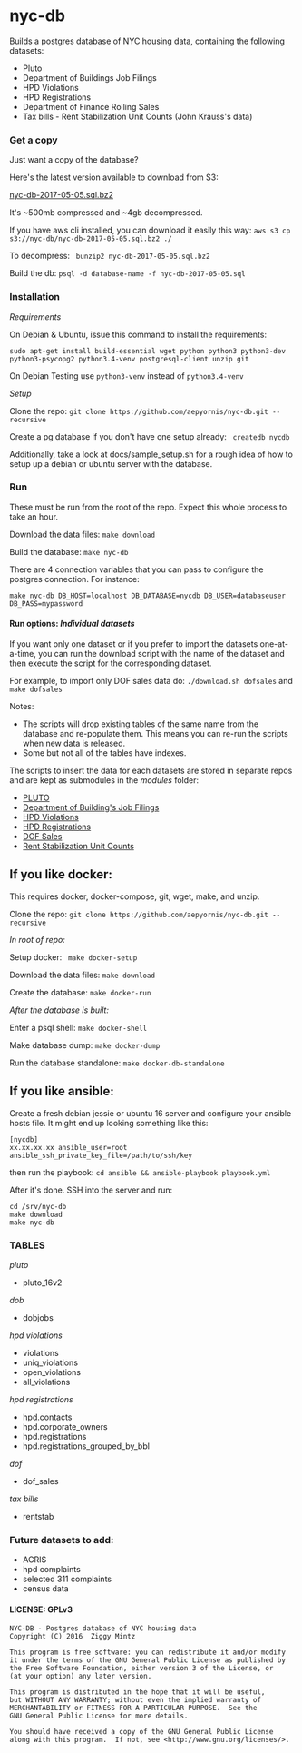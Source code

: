 # nyc-db

Builds a postgres database of NYC housing data, containing the following datasets:

- Pluto
- Department of Buildings Job Filings
- HPD Violations
- HPD Registrations
- Department of Finance Rolling Sales
- Tax bills - Rent Stabilization Unit Counts (John Krauss's data)

### Get a copy

Just want a copy of the database?

Here's the latest version available to download from S3:

[nyc-db-2017-05-05.sql.bz2](https://s3.amazonaws.com/nyc-db/nyc-db-2017-05-05.sql.bz2)

It's ~500mb compressed and ~4gb decompressed.

If you have aws cli installed, you can download it easily this way: ``` aws s3 cp s3://nyc-db/nyc-db-2017-05-05.sql.bz2 ./ ```

To decompress: ```  bunzip2 nyc-db-2017-05-05.sql.bz2 ```

Build the db: ``` psql -d database-name -f nyc-db-2017-05-05.sql ```


### Installation

*Requirements*

On Debian & Ubuntu, issue this command to install the requirements: 

``` sudo apt-get install build-essential wget python python3 python3-dev python3-psycopg2 python3.4-venv postgresql-client unzip git ```

On Debian Testing  use  ``` python3-venv ``` instead of ``` python3.4-venv ```

*Setup*

Clone the repo: ``` git clone https://github.com/aepyornis/nyc-db.git --recursive ```

Create a pg database if you don't have one setup already: ``` createdb nycdb```

Additionally, take a look at docs/sample_setup.sh for a rough idea of how to setup up a debian or ubuntu server with the database.

### Run

These must be run from the root of the repo. Expect this whole process to take an hour.

Download the data files: ``` make download ```

Build the database: ``` make nyc-db ```

There are 4 connection variables that you can pass to configure the postgres connection. For instance:

```
make nyc-db DB_HOST=localhost DB_DATABASE=nycdb DB_USER=databaseuser DB_PASS=mypassword
```

#### Run options: *Individual datasets*

If you want only one dataset or if you prefer to import the datasets one-at-a-time, you can run the download script with the name of the dataset and then execute the script for the corresponding dataset.

For example, to import only DOF sales data do: ``` ./download.sh dofsales ``` and ``` make dofsales ```

Notes: 
 - The scripts will drop existing tables of the same name from the database and re-populate them. This means you can re-run the scripts when new data is released.
 - Some but not all of the tables have indexes.


The scripts to insert the data for each datasets are stored in separate repos and are kept as submodules in the _modules_ folder: 

- [PLUTO](https://github.com/aepyornis/pluto)
- [Department of Building's Job Filings](https://github.com/aepyornis/dob-jobs-parser)
- [HPD Violations](https://github.com/aepyornis/hpd-violations)
- [HPD Registrations](https://github.com/aepyornis/hpd)
- [DOF Sales](https://github.com/aepyornis/dof-sales)
- [Rent Stabilization Unit Counts](https://github.com/aepyornis/nyc-stabilization-unit-counts-to-pg)

## If you like docker:

This requires docker, docker-compose, git, wget, make, and unzip.

Clone the repo: ``` git clone https://github.com/aepyornis/nyc-db.git --recursive ```

_In root of repo:_

Setup docker:  ```  make docker-setup ```

Download the data files: ``` make download ```

Create the database: ``` make docker-run ```

_After the database is built:_

Enter a psql shell: ``` make docker-shell ```

Make database dump: ``` make docker-dump ```

Run the database standalone: ``` make docker-db-standalone ``` 

## If you like ansible:

Create a fresh debian jessie or ubuntu 16 server and configure your ansible hosts file. It might end up looking something like this:

```
[nycdb]
xx.xx.xx.xx ansible_user=root ansible_ssh_private_key_file=/path/to/ssh/key
```

then run the playbook: ``` cd ansible && ansible-playbook playbook.yml ```

After it's done. SSH into the server and run:

```
cd /srv/nyc-db
make download
make nyc-db
```

### TABLES

*pluto*
 - pluto_16v2
 
*dob*
 - dobjobs
 
*hpd violations*
 - violations
 - uniq_violations
 - open_violations
 - all_violations

*hpd registrations*
 - hpd.contacts
 - hpd.corporate_owners
 - hpd.registrations
 - hpd.registrations_grouped_by_bbl

*dof*
 - dof_sales

*tax bills*
 - rentstab

### Future datasets to add:

- ACRIS
- hpd complaints
- selected 311 complaints
- census data

#### LICENSE: GPLv3

```
NYC-DB - Postgres database of NYC housing data
Copyright (C) 2016  Ziggy Mintz

This program is free software: you can redistribute it and/or modify
it under the terms of the GNU General Public License as published by
the Free Software Foundation, either version 3 of the License, or
(at your option) any later version.

This program is distributed in the hope that it will be useful,
but WITHOUT ANY WARRANTY; without even the implied warranty of
MERCHANTABILITY or FITNESS FOR A PARTICULAR PURPOSE.  See the
GNU General Public License for more details.

You should have received a copy of the GNU General Public License
along with this program.  If not, see <http://www.gnu.org/licenses/>.
```
